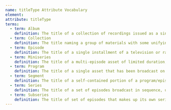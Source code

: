 ```yaml
---
name: titleType Attribute Vocabulary
element:
attribute: titleType
terms:
  - term: Album
    definition: The title of a collection of recordings issued as a single item on CD, record, or another medium.
  - term: Collection
    definition: The title naming a group of materials with some unifying characteristic, such as the materials assembled by a person, organization, or repository from a variety of sources; an artificial collection.
  - term: Episode
    definition: The title of a single installment of a television or radio series.
  - term: Miniseries
    definition: The title of a multi-episode asset of limited duration, aired daily or weekly, usually with a total running time of less than 15 hours.
  - term: Program
    definition: The title of a single asset that has been broadcast on a on a specific occasion.
  - term: Segment
    definition: The title of a self-contained portion of a program/episode, which serves its own function, but operates within the larger program/episode.
  - term: Series
    definition: The title of a set of episodes broadcast in sequence, usually conceived without a definite end and aired on a regular schedule. Typically all episodes within a single series follow a specific theme or continuous storyline, and are all broadcast under the same series title and branding.
  - term: Subseries
    definition: The title of set of episodes that makes up its own series, which is broadcast under an umbrella series with its own branding.
---
```

